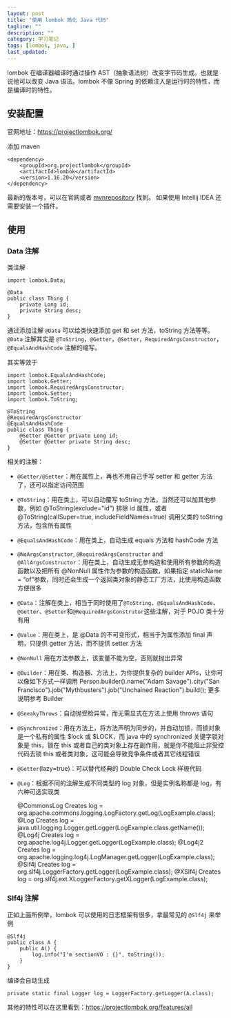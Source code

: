 ```yaml
---
layout: post
title: "使用 lombok 简化 Java 代码"
tagline: ""
description: ""
category: 学习笔记
tags: [lombok, java, ]
last_updated:
---
```


lombok 在编译器编译时通过操作 AST（抽象语法树）改变字节码生成。也就是说他可以改变 Java 语法。lombok 不像 Spring 的依赖注入是运行时的特性，而是编译时的特性。

## 安装配置
官网地址：<https://projectlombok.org/>

添加 maven

    <dependency>
        <groupId>org.projectlombok</groupId>
        <artifactId>lombok</artifactId>
        <version>1.16.20</version>
    </dependency>

最新的版本号，可以在官网或者 [mvnrepository](http://mvnrepository.com/artifact/org.projectlombok/lombok) 找到。 如果使用 Intellij IDEA 还需要安装一个插件。

## 使用

### Data 注解
类注解

```
import lombok.Data;

@Data
public class Thing {
    private Long id;
    private String desc;
}
```

通过添加注解 `@Data` 可以给类快速添加 get 和 set 方法，toString 方法等等。 `@Data` 注解其实是 `@ToString`，`@Getter`，`@Setter`，`RequiredArgsConstructor`，`@EqualsAndHashCode` 注解的缩写。

其实等效于

```
import lombok.EqualsAndHashCode;
import lombok.Getter;
import lombok.RequiredArgsConstructor;
import lombok.Setter;
import lombok.ToString;

@ToString
@RequiredArgsConstructor
@EqualsAndHashCode
public class Thing {
    @Setter @Getter private Long id;
    @Setter @Getter private String desc;
}
```

相关的注解：

- `@Getter/@Setter`：用在属性上，再也不用自己手写 setter 和 getter 方法了，还可以指定访问范围
- `@ToString`：用在类上，可以自动覆写 toString 方法，当然还可以加其他参数，例如 @ToString(exclude="id") 排除 id 属性，或者 @ToString(callSuper=true, includeFieldNames=true) 调用父类的 toString 方法，包含所有属性
- `@EqualsAndHashCode`：用在类上，自动生成 equals 方法和 hashCode 方法
- `@NoArgsConstructor`, `@RequiredArgsConstructor` and `@AllArgsConstructor`：用在类上，自动生成无参构造和使用所有参数的构造函数以及把所有 @NonNull 属性作为参数的构造函数，如果指定 staticName = “of”参数，同时还会生成一个返回类对象的静态工厂方法，比使用构造函数方便很多
- `@Data`：注解在类上，相当于同时使用了`@ToString`、`@EqualsAndHashCode`、`@Getter`、`@Setter`和`@RequiredArgsConstrutor`这些注解，对于 POJO 类十分有用
- `@Value`：用在类上，是 @Data 的不可变形式，相当于为属性添加 final 声明，只提供 getter 方法，而不提供 setter 方法
- `@NonNull` 用在方法参数上，该变量不能为空，否则就抛出异常
- `@Builder`：用在类、构造器、方法上，为你提供复杂的 builder APIs，让你可以像如下方式一样调用 Person.builder().name("Adam Savage").city("San Francisco").job("Mythbusters").job("Unchained Reaction").build(); 更多说明参考 Builder
- `@SneakyThrows`：自动抛受检异常，而无需显式在方法上使用 throws 语句
- `@Synchronized`：用在方法上，将方法声明为同步的，并自动加锁，而锁对象是一个私有的属性 $lock 或 $LOCK，而 java 中的 synchronized 关键字锁对象是 this，锁在 this 或者自己的类对象上存在副作用，就是你不能阻止非受控代码去锁 this 或者类对象，这可能会导致竞争条件或者其它线程错误
- `@Getter`(lazy=true)：可以替代经典的 Double Check Lock 样板代码
- `@Log`：根据不同的注解生成不同类型的 log 对象，但是实例名称都是 log，有六种可选实现类

    @CommonsLog Creates log = org.apache.commons.logging.LogFactory.getLog(LogExample.class);
    @Log Creates log = java.util.logging.Logger.getLogger(LogExample.class.getName());
    @Log4j Creates log = org.apache.log4j.Logger.getLogger(LogExample.class);
    @Log4j2 Creates log = org.apache.logging.log4j.LogManager.getLogger(LogExample.class);
    @Slf4j Creates log = org.slf4j.LoggerFactory.getLogger(LogExample.class);
    @XSlf4j Creates log = org.slf4j.ext.XLoggerFactory.getXLogger(LogExample.class);

### Slf4j 注解
正如上面所例举，lombok 可以使用的日志框架有很多，拿最常见的 `@Slf4j` 来举例

    @Slf4j
    public class A {
        public A() {
            log.info("I'm sectionVO : {}", toString());
        }
    }

编译会自动生成

    private static final Logger log = LoggerFactory.getLogger(A.class);


其他的特性可以在这里看到：<https://projectlombok.org/features/all>
